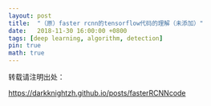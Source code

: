 ```yaml
---
layout: post
title:  "（原）faster rcnn的tensorflow代码的理解（未添加）"
date:   2018-11-30 16:00:00 +0800
tags: [deep learning, algorithm, detection]
pin: true
math: true
---
```


<style> h1 { border-bottom: none } </style>

转载请注明出处：

<https://darkknightzh.github.io/posts/fasterRCNNcode>



